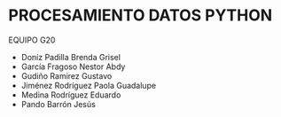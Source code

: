# PROCESAMIENTO DATOS PYTHON

EQUIPO G20
- Doníz Padilla Brenda Grisel
- García Fragoso Nestor Abdy
- Gudiño Ramirez Gustavo
- Jiménez Rodríguez Paola Guadalupe
- Medina Rodríguez Eduardo
- Pando Barrón Jesús
